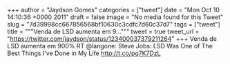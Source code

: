 
+++
author = "Jaydson Gomes"
categories = ["tweet"]
date = "Mon Oct 10 14:10:36 +0000 2011"
draft = false
image = "No media found for this Tweet"
slug = "7d39998cc667856568bf10630c3cdfc7d60c37d7"
tags = ["tweet"]
title = """Venda de LSD aumenta em 9..."""
tweet = true
tweet_url = "https://twitter.com/jaydson/status/123400037379211264"
+++
Venda de LSD aumenta em 900% RT @langone: Steve Jobs: LSD Was One of The Best Things I've Done in My Life http://t.co/pq7K7DzL
